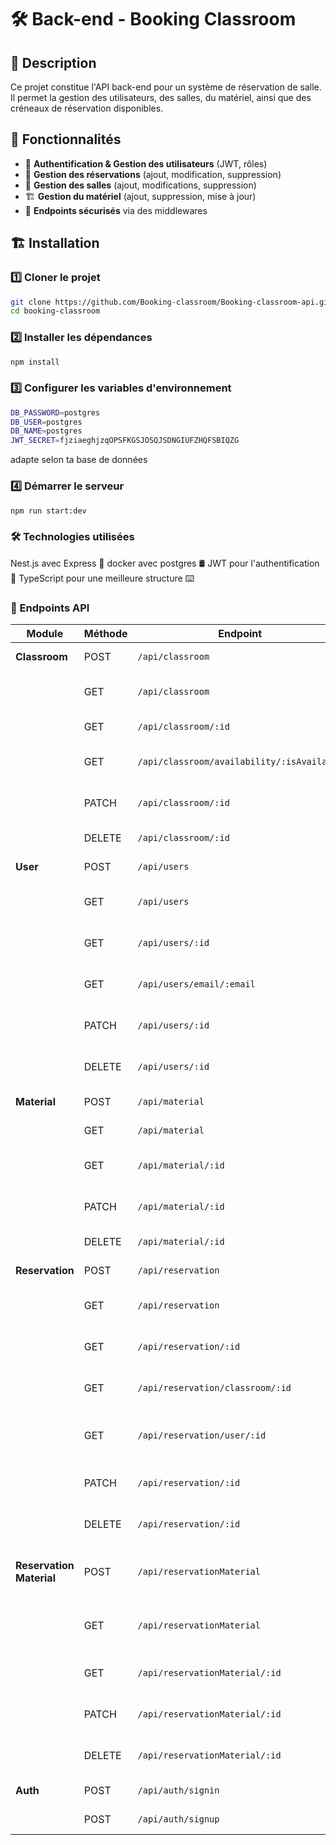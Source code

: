 # 🛠️ Back-end - Booking Classroom

## 📖 Description
Ce projet constitue l'API back-end pour un système de réservation de salle.  
Il permet la gestion des utilisateurs, des salles, du matériel, ainsi que des créneaux de réservation disponibles.  

## 🚀 Fonctionnalités
- 🔑 **Authentification & Gestion des utilisateurs** (JWT, rôles)
- 📅 **Gestion des réservations** (ajout, modification, suppression)
- 📜 **Gestion des salles** (ajout, modifications, suppression)
- 🏗️ **Gestion du matériel** (ajout, suppression, mise à jour)
- 📡 **Endpoints sécurisés** via des middlewares

## 🏗️ Installation

### 1️⃣ **Cloner le projet**
```bash
git clone https://github.com/Booking-classroom/Booking-classroom-api.git
cd booking-classroom
```
### 2️⃣ **Installer les dépendances**
```bash
npm install
```
### 3️⃣ **Configurer les variables d'environnement**
```bash
DB_PASSWORD=postgres
DB_USER=postgres
DB_NAME=postgres
JWT_SECRET=fjziaeghjzqOPSFKGSJOSQJSDNGIUFZHQFSBIQZG
```
adapte selon ta base de données
### 4️⃣ **Démarrer le serveur**
```bash
npm run start:dev
```
### 🛠️ Technologies utilisées
Nest.js avec Express 🚀
docker avec postgres 🛢️
JWT pour l'authentification 🔑
TypeScript pour une meilleure structure ⌨️

### 📡 Endpoints API

| Module                 | Méthode | Endpoint                                         | Description |
|------------------------|---------|-------------------------------------------------|-------------|
| **Classroom**          | POST    | `/api/classroom`                                | Créer une salle |
|                        | GET     | `/api/classroom`                                | Obtenir toutes les salles |
|                        | GET     | `/api/classroom/:id`                            | Obtenir une salle par ID |
|                        | GET     | `/api/classroom/availability/:isAvailable`      | Vérifier la disponibilité d'une salle |
|                        | PATCH   | `/api/classroom/:id`                            | Mettre à jour une salle |
|                        | DELETE  | `/api/classroom/:id`                            | Supprimer une salle |
| **User**               | POST    | `/api/users`                                    | Créer un utilisateur |
|                        | GET     | `/api/users`                                    | Obtenir tous les utilisateurs |
|                        | GET     | `/api/users/:id`                                | Obtenir un utilisateur par ID |
|                        | GET     | `/api/users/email/:email`                       | Obtenir un utilisateur par email |
|                        | PATCH   | `/api/users/:id`                                | Mettre à jour un utilisateur |
|                        | DELETE  | `/api/users/:id`                                | Supprimer un utilisateur |
| **Material**           | POST    | `/api/material`                                 | Ajouter du matériel |
|                        | GET     | `/api/material`                                 | Obtenir tout le matériel |
|                        | GET     | `/api/material/:id`                             | Obtenir un matériel par ID |
|                        | PATCH   | `/api/material/:id`                             | Mettre à jour un matériel |
|                        | DELETE  | `/api/material/:id`                             | Supprimer un matériel |
| **Reservation**        | POST    | `/api/reservation`                              | Créer une réservation |
|                        | GET     | `/api/reservation`                              | Obtenir toutes les réservations |
|                        | GET     | `/api/reservation/:id`                          | Obtenir une réservation par ID |
|                        | GET     | `/api/reservation/classroom/:id`                | Obtenir les réservations d'une salle |
|                        | GET     | `/api/reservation/user/:id`                     | Obtenir les réservations d'un utilisateur |
|                        | PATCH   | `/api/reservation/:id`                          | Mettre à jour une réservation |
|                        | DELETE  | `/api/reservation/:id`                          | Supprimer une réservation |
| **Reservation Material** | POST  | `/api/reservationMaterial`                      | Associer du matériel à une réservation |
|                        | GET     | `/api/reservationMaterial`                      | Obtenir les associations matériel-réservation |
|                        | GET     | `/api/reservationMaterial/:id`                  | Obtenir une association par ID |
|                        | PATCH   | `/api/reservationMaterial/:id`                  | Mettre à jour une association |
|                        | DELETE  | `/api/reservationMaterial/:id`                  | Supprimer une association |
| **Auth**               | POST    | `/api/auth/signin`                              | Connexion utilisateur |
|                        | POST    | `/api/auth/signup`                              | Inscription utilisateur |

